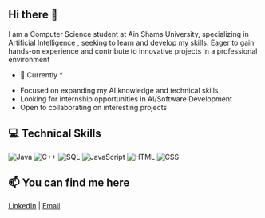 ## Hi there 👋

 I am a Computer Science student at Ain Shams University, specializing in Artificial Intelligence ,  seeking to learn and
 develop my skills. Eager to gain hands-on experience and contribute to innovative projects in a professional
 environment



 
* 🔭 Currently *

- Focused on expanding my AI knowledge and technical skills
- Looking for internship opportunities in AI/Software Development
- Open to collaborating on interesting projects



  
## 💻 Technical Skills

<img src="https://img.shields.io/badge/Java-ED8B00?style=for-the-badge&logo=openjdk&logoColor=white" alt="Java"> <img src="https://img.shields.io/badge/C%2B%2B-00599C?style=for-the-badge&logo=c%2B%2B&logoColor=white" alt="C++"> <img src="https://img.shields.io/badge/SQL-4479A1?style=for-the-badge&logo=mysql&logoColor=white" alt="SQL"> <img src="https://img.shields.io/badge/JavaScript-F7DF1E?style=for-the-badge&logo=javascript&logoColor=black" alt="JavaScript"> <img src="https://img.shields.io/badge/HTML5-E34F26?style=for-the-badge&logo=html&logoColor=white" alt="HTML"> <img src="https://img.shields.io/badge/CSS3-1572B6?style=for-the-badge&logo=css&logoColor=white" alt="CSS">



## 📫 You can find me here 

[LinkedIn](linkedin.com/in/yousef-samir) | [Email](mailto:yousefsamir022@gmail.com)

